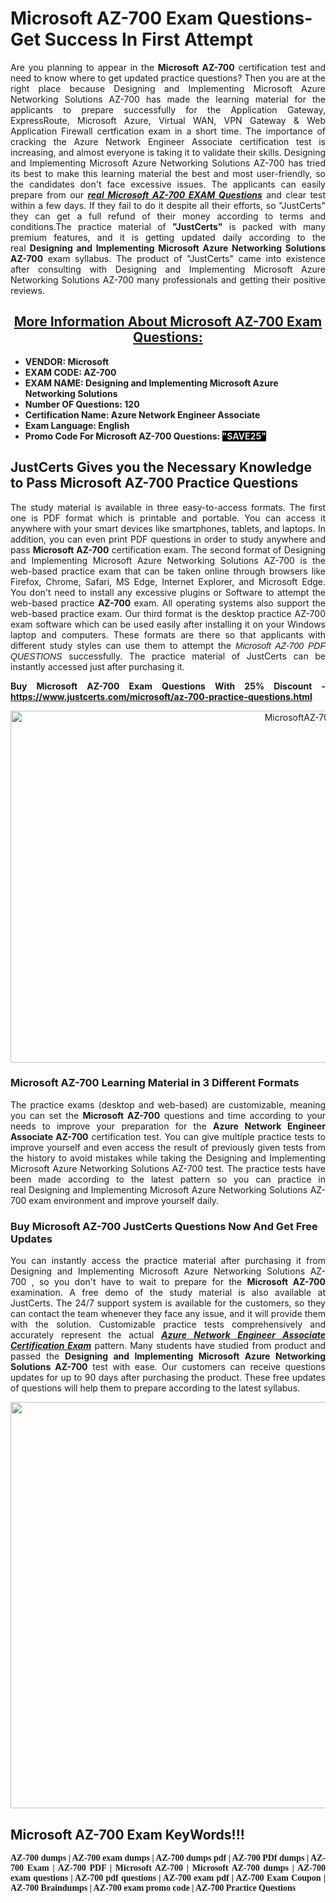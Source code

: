 <h1><strong>Microsoft AZ-700 Exam Questions-Get Success In First Attempt</strong></h1>

<p style="text-align: justify;">Are you planning to appear in the <strong>Microsoft AZ-700</strong> certification test and need to know where to get updated practice questions? Then you are at the right place because Designing and Implementing Microsoft Azure Networking Solutions AZ-700 has made the learning material for the applicants to prepare successfully for the Application Gateway, ExpressRoute, Microsoft Azure, Virtual WAN, VPN Gateway & Web Application Firewall certfication exam in a short time. The importance of cracking the Azure Network Engineer Associate certification test is increasing, and almost everyone is taking it to validate their skills. Designing and Implementing Microsoft Azure Networking Solutions AZ-700 has tried its best to make this learning material the best and most user-friendly, so the candidates don't face excessive issues. The applicants can easily prepare from our <strong><em><a href="https://www.justcerts.com/microsoft/az-700-practice-questions.html">real Microsoft AZ-700 EXAM Questions</a></em></strong> and clear test within a few days. If they fail to do it despite all their efforts, so "JustCerts" they can get a full refund of their money according to terms and conditions.The practice material of <strong>"JustCerts"</strong> is packed with many premium features, and it is getting updated daily according to the real <strong>Designing and Implementing Microsoft Azure Networking Solutions AZ-700</strong> exam syllabus. The product of "JustCerts" came into existence after consulting with Designing and Implementing Microsoft Azure Networking Solutions AZ-700 many professionals and getting their positive reviews.</p>

<h2 style="text-align: center;"><u><strong>More Information About Microsoft AZ-700 Exam Questions:</strong></u></h2>

<ul>
	<li><strong>VENDOR: Microsoft</strong></li>
	<li><strong>EXAM CODE: AZ-700</strong></li>
	<li><strong>EXAM NAME: <span style="background-color:#ffffff;">Designing and Implementing Microsoft Azure Networking Solutions</span></strong></li>
	<li><strong>Number OF Questions: 120</strong></li>
	<li><strong>Certification Name: Azure Network Engineer Associate</strong></li>
	<li><strong>Exam Language: English</strong></li>
	<li><strong>Promo Code For Microsoft AZ-700 Questions: <span style="color:#ecf0f1;"><span style="background-color:#000000;">"SAVE25"</span></span></strong></li>
</ul>

<h2><strong>JustCerts Gives you the Necessary Knowledge to Pass Microsoft AZ-700 Practice Questions</strong></h2>

<p style="text-align: justify;">The study material is available in three easy-to-access formats. The first one is PDF format which is printable and portable. You can access it anywhere with your smart devices like smartphones, tablets, and laptops. In addition, you can even print PDF questions in order to study anywhere and pass <strong>Microsoft AZ-700</strong> certification exam. The second format of Designing and Implementing Microsoft Azure Networking Solutions AZ-700 is the web-based practice exam that can be taken online through browsers like Firefox, Chrome, Safari, MS Edge, Internet Explorer, and Microsoft Edge. You don't need to install any excessive plugins or Software to attempt the web-based practice <strong> AZ-700</strong> exam. All operating systems also support the web-based practice exam. Our third format is the desktop practice AZ-700 exam software which can be used easily after installing it on your Windows laptop and computers. These formats are there so that applicants with different study styles can use them to attempt the <span style="text-align:justify;"><span style="font-family:Arial,Helvetica,sans-serif;"><em>Microsoft</em></span><strong><em> </em></strong><span style="font-family:Arial,Helvetica,sans-serif;"><em>AZ-700 PDF QUESTIONS</em></span></span> successfully. The practice material of JustCerts can be instantly accessed just after purchasing it.</p>

<p style="text-align: justify;"><strong>Buy Microsoft AZ-700 Exam Questions With 25% Discount - <a href="https://www.justcerts.com/microsoft/az-700-practice-questions.html">https://www.justcerts.com/microsoft/az-700-practice-questions.html</a></strong></p>

<center><img alt="MicrosoftAZ-700 Exam Dumps" src="https://media.licdn.com/dms/image/D4D12AQEVHJj-QdVG2g/article-cover_image-shrink_600_2000/0/1678087447052?e=2147483647&v=beta&t=ppQDKJxDo4cyI7tPocshvUw4n40MuMqVprGjdDn2f6U" style="height: 563px; width: 1000px;" /></center>

<h3><strong>Microsoft AZ-700 Learning Material in 3 Different Formats</strong></h3>

<p style="text-align: justify;">The practice exams (desktop and web-based) are customizable, meaning you can set the <strong>Microsoft AZ-700</strong> questions and time according to your needs to improve your preparation for the <strong>Azure Network Engineer Associate AZ-700</strong> certification test. You can give multiple practice tests to improve yourself and even access the result of previously given tests from the history to avoid mistakes while taking the Designing and Implementing Microsoft Azure Networking Solutions AZ-700 test. The practice tests have been made according to the latest pattern so you can practice in real Designing and Implementing Microsoft Azure Networking Solutions AZ-700 exam environment and improve yourself daily.</p>

<h3><strong>Buy Microsoft AZ-700 JustCerts Questions Now And Get Free Updates</strong></h3>

<p style="text-align: justify;">You can instantly access the practice material after purchasing it from Designing and Implementing Microsoft Azure Networking Solutions AZ-700 , so you don't have to wait to prepare for the <strong>Microsoft AZ-700</strong> examination. A free demo of the study material is also available at JustCerts. The 24/7 support system is available for the customers, so they can contact the team whenever they face any issue, and it will provide them with the solution. Customizable practice tests comprehensively and accurately represent the actual <a href="https://www.justcerts.com/microsoft/azure-network-engineer-associate-certification-exams.html"><span style="text-align:justify;"><strong><em>Azure Network Engineer Associate Certification Exam</em></strong></span></a> pattern. Many students have studied from product and passed the <strong>Designing and Implementing Microsoft Azure Networking Solutions AZ-700</strong> test with ease. Our customers can receive questions updates for up to 90 days after purchasing the product. These free updates of questions will help them to prepare according to the latest syllabus.</p>

<center><img alt="MicrosoftAZ-700 Exam Dumps" src="https://i.imgur.com/ILNYM6U.jpg" style="height: 650px; width: 1200px;" /></center>

<h2 style="text-align: justify;"><strong>Microsoft AZ-700 Exam KeyWords!!!</strong></h2>

<p style="text-align: justify;"><span style="font-family:Georgia,serif;"><strong>AZ-700 dumps | AZ-700 exam dumps | AZ-700 dumps pdf | AZ-700 PDf dumps | AZ-700 Exam | AZ-700 PDF | Microsoft AZ-700 | Microsoft AZ-700 dumps | AZ-700 exam questions | AZ-700 pdf questions | AZ-700 exam pdf | AZ-700 Exam Coupon | AZ-700 Braindumps | AZ-700 exam promo code | AZ-700 Practice Questions</strong></span></p>

